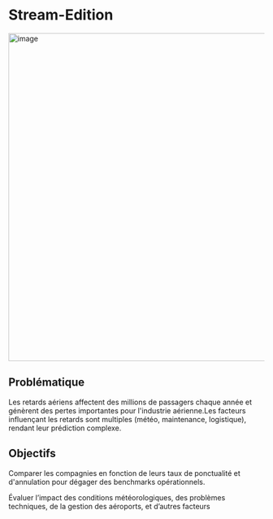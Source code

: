 # Stream-Edition
<img width="1132" height="645" alt="image" src="https://github.com/user-attachments/assets/6f98b9fa-7b93-43da-b3da-25470baa046a" />

## Problématique 
Les retards aériens affectent des millions de passagers chaque année et génèrent des pertes importantes pour l'industrie aérienne.Les facteurs influençant les retards sont multiples (météo, maintenance, logistique), rendant leur prédiction complexe.​

## Objectifs​
Comparer les compagnies en fonction de leurs taux de ponctualité et d'annulation pour dégager des benchmarks opérationnels.​

Évaluer l’impact des conditions météorologiques, des problèmes techniques, de la gestion des aéroports, et d’autres facteurs​
